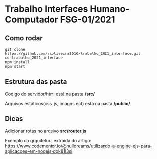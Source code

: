 # Trabalho Interfaces Humano-Computador FSG-01/2021

## Como rodar
    git clone https://github.com/rcoliveira2016/trabalho_2021_interface.git
    cd trabalho_2021_interface
    npm install
    npm start

## Estrutura das pasta
Codigo do servidor/html está na pasta __/src/__

Arquivos estáticos(css, js, imagns ect) está na pasta __/public/__


## Dicas
Adicionar rotas no arquivo __src/router.js__

Exemplo da qrquitetura extraida do artigo: https://www.codementor.io/@nulldreams/utilizando-a-engine-ejs-para-aplicacoes-em-nodejs-dok81l3si
